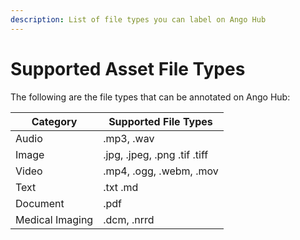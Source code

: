 ```yaml
---
description: List of file types you can label on Ango Hub
---
```


# Supported Asset File Types

The following are the file types that can be annotated on Ango Hub:

| **Category**    | **Supported File Types**     |
| --------------- | ---------------------------- |
| Audio           | .mp3, .wav                   |
| Image           | .jpg, .jpeg, .png .tif .tiff |
| Video           | .mp4, .ogg, .webm, .mov      |
| Text            | .txt .md                     |
| Document        | .pdf                         |
| Medical Imaging | .dcm, .nrrd                  |
